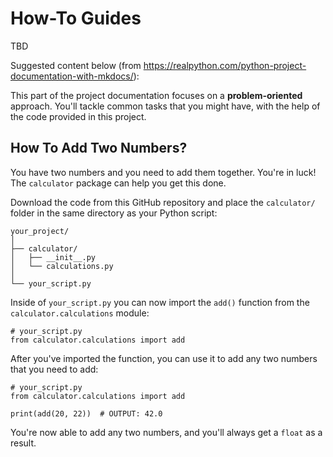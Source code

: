 # How-To Guides

TBD

Suggested content below (from https://realpython.com/python-project-documentation-with-mkdocs/):

This part of the project documentation focuses on a **problem-oriented** approach. You'll tackle common
tasks that you might have, with the help of the code provided in this project.

## How To Add Two Numbers?

You have two numbers and you need to add them together. You're in luck! The `calculator` package can help you get this done.

Download the code from this GitHub repository and place the `calculator/` folder in the same directory as your Python script:

    your_project/
    │
    ├── calculator/
    │   ├── __init__.py
    │   └── calculations.py
    │
    └── your_script.py

Inside of `your_script.py` you can now import the
`add()` function from the `calculator.calculations`
module:

    # your_script.py
    from calculator.calculations import add

After you've imported the function, you can use it
to add any two numbers that you need to add:

    # your_script.py
    from calculator.calculations import add

    print(add(20, 22))  # OUTPUT: 42.0

You're now able to add any two numbers, and you'll
always get a `float` as a result.

